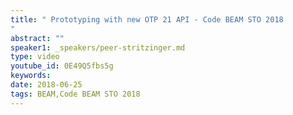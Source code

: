 ```yaml
---
title: " Prototyping with new OTP 21 API - Code BEAM STO 2018
"
abstract: ""
speaker1: _speakers/peer-stritzinger.md
type: video
youtube_id: 0E49Q5fbs5g
keywords: 
date: 2018-06-25
tags: BEAM,Code BEAM STO 2018
---
```


